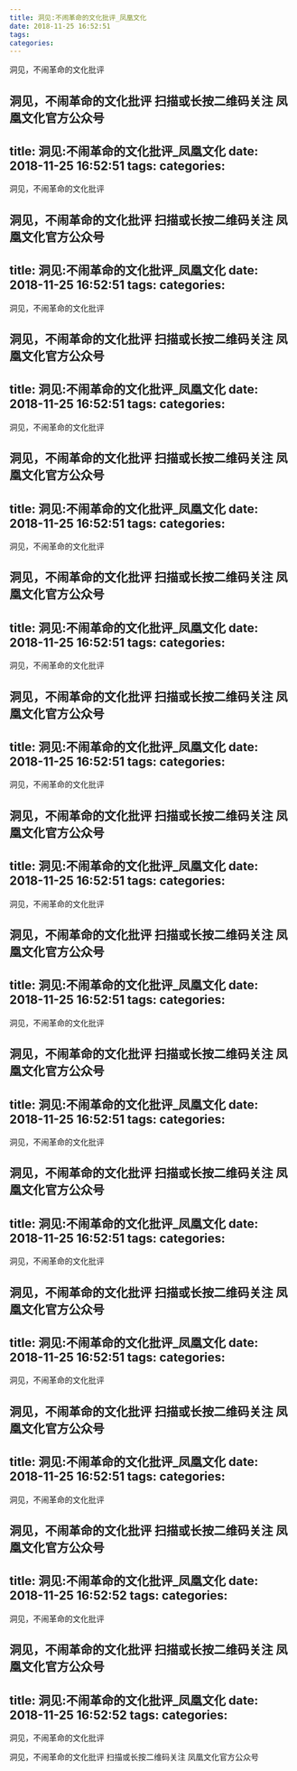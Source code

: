 ```yaml
---
title: 洞见:不闹革命的文化批评_凤凰文化
date: 2018-11-25 16:52:51
tags: 
categories: 
---
```

洞见，不闹革命的文化批评
<!-- more -->
洞见，不闹革命的文化批评
扫描或长按二维码关注
凤凰文化官方公众号
---
title: 洞见:不闹革命的文化批评_凤凰文化
date: 2018-11-25 16:52:51
tags: 
categories: 
---
洞见，不闹革命的文化批评
<!-- more -->
洞见，不闹革命的文化批评
扫描或长按二维码关注
凤凰文化官方公众号
---
title: 洞见:不闹革命的文化批评_凤凰文化
date: 2018-11-25 16:52:51
tags: 
categories: 
---
洞见，不闹革命的文化批评
<!-- more -->
洞见，不闹革命的文化批评
扫描或长按二维码关注
凤凰文化官方公众号
---
title: 洞见:不闹革命的文化批评_凤凰文化
date: 2018-11-25 16:52:51
tags: 
categories: 
---
洞见，不闹革命的文化批评
<!-- more -->
洞见，不闹革命的文化批评
扫描或长按二维码关注
凤凰文化官方公众号
---
title: 洞见:不闹革命的文化批评_凤凰文化
date: 2018-11-25 16:52:51
tags: 
categories: 
---
洞见，不闹革命的文化批评
<!-- more -->
洞见，不闹革命的文化批评
扫描或长按二维码关注
凤凰文化官方公众号
---
title: 洞见:不闹革命的文化批评_凤凰文化
date: 2018-11-25 16:52:51
tags: 
categories: 
---
洞见，不闹革命的文化批评
<!-- more -->
洞见，不闹革命的文化批评
扫描或长按二维码关注
凤凰文化官方公众号
---
title: 洞见:不闹革命的文化批评_凤凰文化
date: 2018-11-25 16:52:51
tags: 
categories: 
---
洞见，不闹革命的文化批评
<!-- more -->
洞见，不闹革命的文化批评
扫描或长按二维码关注
凤凰文化官方公众号
---
title: 洞见:不闹革命的文化批评_凤凰文化
date: 2018-11-25 16:52:51
tags: 
categories: 
---
洞见，不闹革命的文化批评
<!-- more -->
洞见，不闹革命的文化批评
扫描或长按二维码关注
凤凰文化官方公众号
---
title: 洞见:不闹革命的文化批评_凤凰文化
date: 2018-11-25 16:52:51
tags: 
categories: 
---
洞见，不闹革命的文化批评
<!-- more -->
洞见，不闹革命的文化批评
扫描或长按二维码关注
凤凰文化官方公众号
---
title: 洞见:不闹革命的文化批评_凤凰文化
date: 2018-11-25 16:52:51
tags: 
categories: 
---
洞见，不闹革命的文化批评
<!-- more -->
洞见，不闹革命的文化批评
扫描或长按二维码关注
凤凰文化官方公众号
---
title: 洞见:不闹革命的文化批评_凤凰文化
date: 2018-11-25 16:52:51
tags: 
categories: 
---
洞见，不闹革命的文化批评
<!-- more -->
洞见，不闹革命的文化批评
扫描或长按二维码关注
凤凰文化官方公众号
---
title: 洞见:不闹革命的文化批评_凤凰文化
date: 2018-11-25 16:52:51
tags: 
categories: 
---
洞见，不闹革命的文化批评
<!-- more -->
洞见，不闹革命的文化批评
扫描或长按二维码关注
凤凰文化官方公众号
---
title: 洞见:不闹革命的文化批评_凤凰文化
date: 2018-11-25 16:52:51
tags: 
categories: 
---
洞见，不闹革命的文化批评
<!-- more -->
洞见，不闹革命的文化批评
扫描或长按二维码关注
凤凰文化官方公众号
---
title: 洞见:不闹革命的文化批评_凤凰文化
date: 2018-11-25 16:52:52
tags: 
categories: 
---
洞见，不闹革命的文化批评
<!-- more -->
洞见，不闹革命的文化批评
扫描或长按二维码关注
凤凰文化官方公众号
---
title: 洞见:不闹革命的文化批评_凤凰文化
date: 2018-11-25 16:52:52
tags: 
categories: 
---
洞见，不闹革命的文化批评
<!-- more -->
洞见，不闹革命的文化批评
扫描或长按二维码关注
凤凰文化官方公众号
